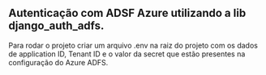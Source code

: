 ## Autenticação com ADSF Azure utilizando a lib django_auth_adfs.

Para rodar o projeto criar um arquivo .env na raiz do projeto com os dados de application ID, Tenant ID e o valor da secret que estão presentes na configuração do Azure ADFS. 